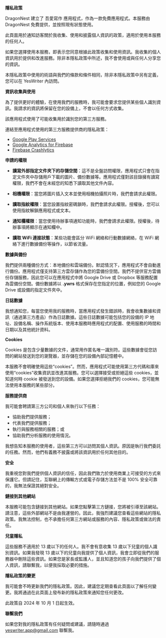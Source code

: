 **隱私政策**

DragonNest 建立了 吾愛寫作 應用程式，作為一款免費應用程式。本服務由 DragonNest 免費提供，並按照現有狀態使用。

此頁面用於通知訪客關於我收集、使用和披露個人資訊的政策，適用於使用本服務的任何人。

如果您選擇使用本服務，即表示您同意根據此政策收集和使用資訊。我收集的個人資訊用於提供和改進服務。除非本隱私政策中所述，我不會使用或與任何人分享您的資訊。

本隱私政策中使用的術語與我們的條款和條件相同，除非本隱私政策中另有定義，您可以在 YesWriter 內訪問。

**資訊收集與使用**

為了提供更好的體驗，在使用我們的服務時，我可能會要求您提供某些個人識別資訊。我請求的資訊將保留在您的設備上，不會以任何方式收集。

該應用程式使用了可能收集用於識別您的第三方服務。

連結至應用程式使用的第三方服務提供商的隱私政策：

- [Google Play Services](https://www.google.com/policies/privacy/)
- [Google Analytics for Firebase](https://firebase.google.com/policies/analytics)
- [Firebase Crashlytics](https://firebase.google.com/support/privacy/)

**申請的權限**

- **讀寫外部指定文件夾下的存儲空間**：這不是全盤訪問權限，應用程式只會在指定文件夾中存儲用戶下載的圖片、備份數據等。應用程式僅對該目錄擁有讀寫權限，我們不會在未經您的知悉下讀取其他文件內容。

- **相機權限**：當您將圖片插入文本並使用相機拍攝照片時，我們會請求此權限。

- **讀取指紋權限**：當您設置指紋密碼鎖時，我們會請求此權限。授權後，您可以使用指紋解鎖應用程式或文本。

- **通知欄權限**：當您使用待辦事項通知功能時，我們會請求此權限。授權後，待辦事項將顯示在通知欄中。

- **讀取 WiFi 連接狀態**：某些功能會區分 WiFi 網絡和行動數據網絡，在 WiFi 網絡下進行數據備份等操作，以節省流量。

**數據與備份**

我們提供兩種備份方式：本地備份和雲端備份。默認情況下，應用程式不會自動進行備份。應用程式僅支持第三方雲存儲作為您的雲備份空間。我們不提供官方雲備份存儲服務，因此您可以在應用程式中將 Google Drive 或 Dropbox 等服務配置為雲備份空間。備份數據將以 **.ywrs** 格式保存在您指定的位置，例如您的 Google Drive 或設備的指定文件夾中。

**日誌數據**

我想通知您，每當您使用我的服務時，當應用程式發生錯誤時，我會收集數據和資訊（通過第三方產品）作為日誌數據。這些日誌數據可能包括您的設備的 IP 地址、設備名稱、操作系統版本、使用本服務時應用程式的配置、使用服務的時間和日期以及其他統計資料。

**Cookies**

Cookies 是包含少量數據的文件，通常用作匿名唯一識別符。這些數據會從您訪問的網站發送到您的瀏覽器，並存儲在您的設備內部記憶體中。

本服務不會明確使用這些“cookies”。然而，應用程式可能使用第三方代碼和庫來使用“cookies”收集資訊並改進其服務。您可以選擇接受或拒絕這些 cookies，並知道何時 cookie 被發送到您的設備。如果您選擇拒絕我們的 cookies，您可能無法使用本服務的某些部分。

**服務提供商**

我可能會聘請第三方公司和個人來執行以下任務：

- 協助我們提供服務；
- 代表我們提供服務；
- 執行與服務相關的服務；或
- 協助我們分析服務的使用情況。

我想告知本服務的使用者，這些第三方可以訪問其個人資訊。原因是執行我們委託的任務。然而，他們有義務不披露或將該資訊用於任何其他目的。

**安全**

我重視您對我們提供個人資訊的信任，因此我們致力於使用商業上可接受的方式來保護它。但請記住，互聯網上的傳輸方式或電子存儲方法並不是 100% 安全可靠的，我無法保證其絕對安全。

**鏈接到其他網站**

本服務可能包含鏈接到其他網站。如果您點擊第三方鏈接，您將被引導至該網站。請注意，這些外部網站不是由我運營的。因此，我強烈建議您查看這些網站的隱私政策。我無法控制，也不承擔任何第三方網站或服務的內容、隱私政策或做法的責任。

**兒童隱私**

這些服務不適用於 13 歲以下的任何人。我不會有意收集 13 歲以下兒童的個人識別資訊。如果我發現 13 歲以下的兒童向我提供了個人資訊，我會立即從我們的服務器中刪除這些資訊。如果您是家長或監護人，並且知道您的孩子向我們提供了個人資訊，請聯繫我，以便我採取必要的措施。

**隱私政策的變更**

我可能會不時更新我們的隱私政策。因此，建議您定期查看此頁面以了解任何變更。我將通過在此頁面上發布新的隱私政策來通知您任何更改。

此政策自 2024 年 10 月 1 日起生效。

**聯繫我們**

如果您對我的隱私政策有任何疑問或建議，請隨時通過 yeswriter.app@gmail.com 聯繫我。